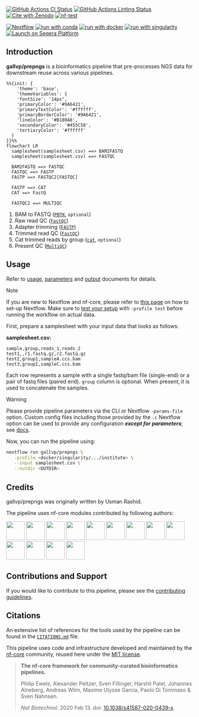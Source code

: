 [![GitHub Actions CI Status](https://github.com/gallvp/prepngs/actions/workflows/ci.yml/badge.svg)](https://github.com/gallvp/prepngs/actions/workflows/ci.yml)
[![GitHub Actions Linting Status](https://github.com/gallvp/prepngs/actions/workflows/linting.yml/badge.svg)](https://github.com/gallvp/prepngs/actions/workflows/linting.yml)[![Cite with Zenodo](http://img.shields.io/badge/DOI-10.5281/zenodo.XXXXXXX-1073c8?labelColor=000000)](https://doi.org/10.5281/zenodo.XXXXXXX)
[![nf-test](https://img.shields.io/badge/unit_tests-nf--test-337ab7.svg)](https://www.nf-test.com)

[![Nextflow](https://img.shields.io/badge/nextflow%20DSL2-%E2%89%A523.04.0-23aa62.svg)](https://www.nextflow.io/)
[![run with conda](http://img.shields.io/badge/run%20with-conda-3EB049?labelColor=000000&logo=anaconda)](https://docs.conda.io/en/latest/)
[![run with docker](https://img.shields.io/badge/run%20with-docker-0db7ed?labelColor=000000&logo=docker)](https://www.docker.com/)
[![run with singularity](https://img.shields.io/badge/run%20with-singularity-1d355c.svg?labelColor=000000)](https://sylabs.io/docs/)
[![Launch on Seqera Platform](https://img.shields.io/badge/Launch%20%F0%9F%9A%80-Seqera%20Platform-%234256e7)](https://cloud.seqera.io/launch?pipeline=https://github.com/gallvp/prepngs)

## Introduction

**gallvp/prepngs** is a bioinformatics pipeline that pre-processes NGS data for downstream reuse across various pipelines.

```mermaid
%%{init: {
    'theme': 'base',
    'themeVariables': {
    'fontSize': '14px",
    'primaryColor': '#9A6421',
    'primaryTextColor': '#ffffff',
    'primaryBorderColor': '#9A6421',
    'lineColor': '#B180A8',
    'secondaryColor': '#455C58',
    'tertiaryColor': '#ffffff'
  }
}}%%
flowchart LR
  samplesheet(samplesheet.csv) ==> BAM2FASTQ
  samplesheet(samplesheet.csv) ==> FASTQC

  BAM2FASTQ ==> FASTQC
  FASTQC ==> FASTP
  FASTP ==> FASTQC2[FASTQC]

  FASTP ==> CAT
  CAT ==> FastQ

  FASTQC2 ==> MULTIQC
```

1. BAM to FASTQ ([`PBTK`](https://github.com/PacificBiosciences/pbtk), `optional`)
2. Raw read QC ([`FastQC`](https://www.bioinformatics.babraham.ac.uk/projects/fastqc/))
3. Adapter trimming ([`FASTP`](https://github.com/OpenGene/fastp))
4. Trimmed read QC ([`FastQC`](https://www.bioinformatics.babraham.ac.uk/projects/fastqc/))
5. Cat trimmed reads by group ([`cat`](https://www.linfo.org/cat.html), `optional`)
6. Present QC ([`MultiQC`](http://multiqc.info/))

## Usage

Refer to [usage](./docs/usage.md), [parameters](./docs/parameters.md) and [output](./docs/output.md) documents for details.

> [!NOTE]
> If you are new to Nextflow and nf-core, please refer to [this page](https://nf-co.re/docs/usage/installation) on how to set-up Nextflow. Make sure to [test your setup](https://nf-co.re/docs/usage/introduction#how-to-run-a-pipeline) with `-profile test` before running the workflow on actual data.

First, prepare a samplesheet with your input data that looks as follows:

**samplesheet.csv:**

```csv
sample,group,reads_1,reads_2
test1,,r1.fastq.gz,r2.fastq.gz
test2,group1,sampleA.ccs.bam
test3,group1,sampleC.ccs.bam
```

Each row represents a sample with a single fastq/bam file (single-end) or a pair of fastq files (paired end). `group` column is optional. When present, it is used to concatenate the samples.

> [!WARNING]
> Please provide pipeline parameters via the CLI or Nextflow `-params-file` option. Custom config files including those provided by the `-c` Nextflow option can be used to provide any configuration _**except for parameters**_; see [docs](https://nf-co.re/docs/usage/getting_started/configuration#custom-configuration-files).

Now, you can run the pipeline using:

```bash
nextflow run gallvp/prepngs \
   -profile <docker/singularity/.../institute> \
   --input samplesheet.csv \
   --outdir <OUTDIR>
```

## Credits

gallvp/prepngs was originally written by Usman Rashid.

The pipeline uses nf-core modules contributed by following authors:

<a href="https://github.com/drpatelh"><img src="https://github.com/drpatelh.png" width="50" height="50"></a>
<a href="https://github.com/adamrtalbot"><img src="https://github.com/adamrtalbot.png" width="50" height="50"></a>
<a href="https://github.com/grst"><img src="https://github.com/grst.png" width="50" height="50"></a>
<a href="https://github.com/gallvp"><img src="https://github.com/gallvp.png" width="50" height="50"></a>
<a href="https://github.com/maxulysse"><img src="https://github.com/maxulysse.png" width="50" height="50"></a>
<a href="https://github.com/robsyme"><img src="https://github.com/robsyme.png" width="50" height="50"></a>
<a href="https://github.com/mbeavitt"><img src="https://github.com/mbeavitt.png" width="50" height="50"></a>
<a href="https://github.com/kevinmenden"><img src="https://github.com/kevinmenden.png" width="50" height="50"></a>
<a href="https://github.com/jfy133"><img src="https://github.com/jfy133.png" width="50" height="50"></a>
<a href="https://github.com/felixkrueger"><img src="https://github.com/felixkrueger.png" width="50" height="50"></a>
<a href="https://github.com/ewels"><img src="https://github.com/ewels.png" width="50" height="50"></a>
<a href="https://github.com/bunop"><img src="https://github.com/bunop.png" width="50" height="50"></a>
<a href="https://github.com/abhi18av"><img src="https://github.com/abhi18av.png" width="50" height="50"></a>

## Contributions and Support

If you would like to contribute to this pipeline, please see the [contributing guidelines](.github/CONTRIBUTING.md).

## Citations

<!-- TODO nf-core: Add citation for pipeline after first release. Uncomment lines below and update Zenodo doi and badge at the top of this file. -->
<!-- If you use gallvp/prepngs for your analysis, please cite it using the following doi: [10.5281/zenodo.XXXXXX](https://doi.org/10.5281/zenodo.XXXXXX) -->

<!-- TODO nf-core: Add bibliography of tools and data used in your pipeline -->

An extensive list of references for the tools used by the pipeline can be found in the [`CITATIONS.md`](CITATIONS.md) file.

This pipeline uses code and infrastructure developed and maintained by the [nf-core](https://nf-co.re) community, reused here under the [MIT license](https://github.com/nf-core/tools/blob/master/LICENSE).

> **The nf-core framework for community-curated bioinformatics pipelines.**
>
> Philip Ewels, Alexander Peltzer, Sven Fillinger, Harshil Patel, Johannes Alneberg, Andreas Wilm, Maxime Ulysse Garcia, Paolo Di Tommaso & Sven Nahnsen.
>
> _Nat Biotechnol._ 2020 Feb 13. doi: [10.1038/s41587-020-0439-x](https://dx.doi.org/10.1038/s41587-020-0439-x).
